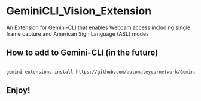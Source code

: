 # GeminiCLI_Vision_Extension
An Extension for Gemini-CLI that enables Webcam access including single frame capture and American Sign Language (ASL) modes

## How to add to Gemini-CLI (in the future) 

```bash

gemini extensions install https://github.com/automateyournetwork/GeminiCLI_Vision_Extension.git

```

## Enjoy! 
